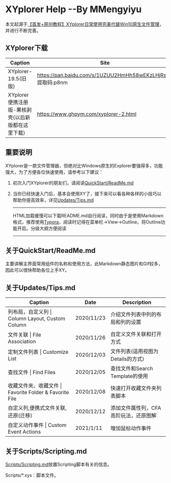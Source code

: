 # XYplorer Help    --By MMengyiyu

本文起源于[【首发+原创教程】XYplorer日常使用完美代替Win10原生文件管理](https://www.52pojie.cn/thread-843769-1-1.html)，并进行不断完善。



## XYplorer下载

| Caption                                           | Site                                                         |
| ------------------------------------------------- | ------------------------------------------------------------ |
| XYplorer-19.5(旧版)                               | https://pan.baidu.com/s/1UZUU2HmHh58wEKzLHjRsoA<br />提取码:p8nm |
| XYplorer便携注册版-果核剥壳(以后新版都在这里下载) | https://www.ghpym.com/xyplorer-2.html                        |



## 重要说明

XYplorer是一款文件管理器，但绝对比Windows原生的Explorer要强得多，功能强大，为了方便各位快速使用，请参考以下建议：

1. 初次入门XYplorer的朋友们，请阅读[QuickStart/ReadMe.md](./QuickStart/ReadMe.md)

2. 当你已经快速入门后，基本会使用XY了，接下来可以看各种各样的小技巧以帮助你提高效率，详见[Updates/Tips.md](./Updates/Tips.md)

   ----

   HTML加载缓慢可以下载README.md自行阅读，同时由于是使用Markdown格式，推荐使用[Typora](https://typora.io/)，阅读时记得在菜单栏->View->Outline，将Outline功能开启。分级大纲方便阅读

   ---

   



## 关于QuickStart/ReadMe.md

主要讲解主界面常用组件的名称和使用方法，此Markdown静态图片和Gif较多，因此可以很快帮助各位上手XY。



## 关于Updates/Tips.md

| Caption                                                 | Date       | Description                           |
| ------------------------------------------------------- | ---------- | ------------------------------------- |
| 列布局，自定义列 \| Column Layout, Custom Column        | 2020/11/23 | 介绍文件列表中列的布局和列的设置      |
| 文件关联 \| File Association                            | 2020/11/26 | 自定义文件关联和打开方式              |
| 定制文件列表 \| Customize List                          | 2020/12/03 | 文件列表(适用视图为Details的方式)     |
| 查找文件 \| Find Files                                  | 2020/12/05 | 查找文件和Search Template的使用       |
| 收藏文件夹、收藏文件 \| Favorite Folder & Favorite File | 2020/12/08 | 快速打开收藏文件夹列表脚本            |
| 自定义列,便携式文件关联,还原(迁移)                      | 2020/12/12 | 添加文件属性列，CFA高阶玩法，还原图解 |
| 自定义动作事件 \| Custom Event Actions                  | 2021/1/11  | 增加鼠标动作事件                      |



## 关于Scripts/Scripting.md

[Scripts/Scripting.md](./Updates/Scripts/Scripting.md)放置Scripting脚本有关的信息。

Scripts/*.xys：脚本文件。

